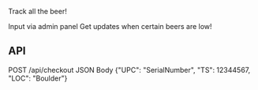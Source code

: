 Track all the beer!

Input via admin panel
Get updates when certain beers are low!

## API

POST /api/checkout
JSON Body {"UPC": "SerialNumber", "TS": 12344567, "LOC": "Boulder"}

